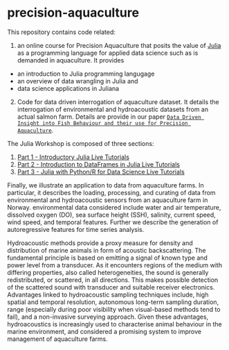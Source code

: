# precision-aquaculture
This repository contains code related:
1. an online course for Precision Aquaculture that posits the value of [Julia](https://julialang.org/) as a programming language for applied data science such as is demanded in aquaculture. It provides
 - an introduction to Julia programming langugage
 - an overview of data wrangling in Julia and
 - data science applications in Juliana
 2. Code for data driven interrogation of aquaculture dataset. It details the interrogation of environmental and hydroacoustic datasets from an actual salmon farm. Details are provide in our paper [`Data Driven Insight into Fish Behaviour and their use for Precision Aquaculture`](https://www.frontiersin.org/articles/10.3389/fanim.2021.695054/abstract).

 The Julia Workshop is composed of three sections:
 1. [Part 1 - Introductory Julia Live Tutorials](https://mybinder.org/v2/gh/IBM/PrecisionAquaculture.jl/main?filepath=JuliaWorkshop%2FPart1-BasicJulia)
 2. [Part 2 - Introduction to DataFrames in Julia Live Tutorials](https://mybinder.org/v2/gh/IBM/PrecisionAquaculture.jl/main?filepath=JuliaWorkshop%2FPart2-DataFrames)
 3. [Part 3 - Julia with Python/R for Data Science Live Tutorials](https://mybinder.org/v2/gh/IBM/PrecisionAquaculture.jl/main?filepath=JuliaWorkshop%2FPart3-DataScience)

 Finally, we illustrate an application to data from aquaculture farms. In particular, it describes the loading, processing, and curating of data from environmental and hydroacoustic sensors from an aquaculture farm in Norway. environmental data considered include water and air temperature, dissolved oxygen (DO), sea surface height (SSH), salinity, current speed, wind speed, and temporal features. Further we describe the generation of autoregressive features for time series analysis.

 Hydroacoustic methods provide a proxy measure for density and distribution of marine animals in form of acoustic backscattering. The fundamental principle is based on emitting a signal of known type and power level from a transducer. As it encounters regions of the medium with differing properties, also called heterogeneities, the sound is generally redistributed, or scattered, in all directions. This makes possible detection of the scattered sound with transducer and suitable receiver electronics. Advantages linked to hydroacoustic sampling techniques include, high spatial and temporal resolution, autonomous long-term sampling duration, range (especially during poor visibility when visual-based methods tend to fail), and a non-invasive surveying approach. Given these advantages, hydroacoustics is increasingly used to characterise animal behaviour in the marine environment, and considered a promising system to improve management of aquaculture farms.
